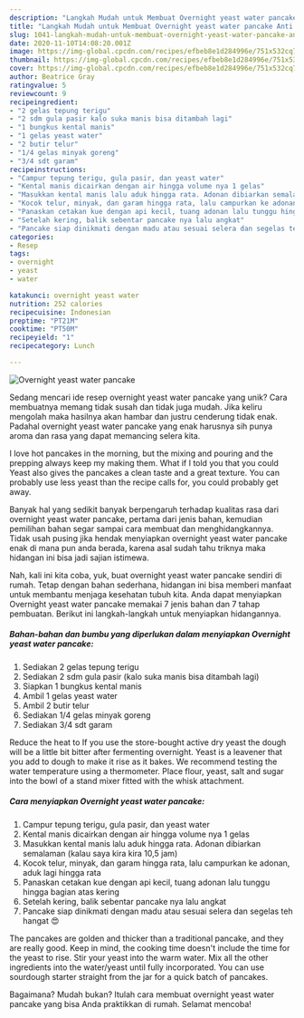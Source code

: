 ```yaml
---
description: "Langkah Mudah untuk Membuat Overnight yeast water pancake Anti Gagal"
title: "Langkah Mudah untuk Membuat Overnight yeast water pancake Anti Gagal"
slug: 1041-langkah-mudah-untuk-membuat-overnight-yeast-water-pancake-anti-gagal
date: 2020-11-10T14:08:20.001Z
image: https://img-global.cpcdn.com/recipes/efbeb8e1d284996e/751x532cq70/overnight-yeast-water-pancake-foto-resep-utama.jpg
thumbnail: https://img-global.cpcdn.com/recipes/efbeb8e1d284996e/751x532cq70/overnight-yeast-water-pancake-foto-resep-utama.jpg
cover: https://img-global.cpcdn.com/recipes/efbeb8e1d284996e/751x532cq70/overnight-yeast-water-pancake-foto-resep-utama.jpg
author: Beatrice Gray
ratingvalue: 5
reviewcount: 9
recipeingredient:
- "2 gelas tepung terigu"
- "2 sdm gula pasir kalo suka manis bisa ditambah lagi"
- "1 bungkus kental manis"
- "1 gelas yeast water"
- "2 butir telur"
- "1/4 gelas minyak goreng"
- "3/4 sdt garam"
recipeinstructions:
- "Campur tepung terigu, gula pasir, dan yeast water"
- "Kental manis dicairkan dengan air hingga volume nya 1 gelas"
- "Masukkan kental manis lalu aduk hingga rata. Adonan dibiarkan semalaman (kalau saya kira kira 10,5 jam)"
- "Kocok telur, minyak, dan garam hingga rata, lalu campurkan ke adonan, aduk lagi hingga rata"
- "Panaskan cetakan kue dengan api kecil, tuang adonan lalu tunggu hingga bagian atas kering"
- "Setelah kering, balik sebentar pancake nya lalu angkat"
- "Pancake siap dinikmati dengan madu atau sesuai selera dan segelas teh hangat 😍"
categories:
- Resep
tags:
- overnight
- yeast
- water

katakunci: overnight yeast water 
nutrition: 252 calories
recipecuisine: Indonesian
preptime: "PT21M"
cooktime: "PT50M"
recipeyield: "1"
recipecategory: Lunch

---
```



![Overnight yeast water pancake](https://img-global.cpcdn.com/recipes/efbeb8e1d284996e/751x532cq70/overnight-yeast-water-pancake-foto-resep-utama.jpg)

Sedang mencari ide resep overnight yeast water pancake yang unik? Cara membuatnya memang tidak susah dan tidak juga mudah. Jika keliru mengolah maka hasilnya akan hambar dan justru cenderung tidak enak. Padahal overnight yeast water pancake yang enak harusnya sih punya aroma dan rasa yang dapat memancing selera kita.

I love hot pancakes in the morning, but the mixing and pouring and the prepping always keep my making them. What if I told you that you could Yeast also gives the pancakes a clean taste and a great texture. You can probably use less yeast than the recipe calls for, you could probably get away.

Banyak hal yang sedikit banyak berpengaruh terhadap kualitas rasa dari overnight yeast water pancake, pertama dari jenis bahan, kemudian pemilihan bahan segar sampai cara membuat dan menghidangkannya. Tidak usah pusing jika hendak menyiapkan overnight yeast water pancake enak di mana pun anda berada, karena asal sudah tahu triknya maka hidangan ini bisa jadi sajian istimewa.


Nah, kali ini kita coba, yuk, buat overnight yeast water pancake sendiri di rumah. Tetap dengan bahan sederhana, hidangan ini bisa memberi manfaat untuk membantu menjaga kesehatan tubuh kita. Anda dapat menyiapkan Overnight yeast water pancake memakai 7 jenis bahan dan 7 tahap pembuatan. Berikut ini langkah-langkah untuk menyiapkan hidangannya.

<!--inarticleads1-->

##### Bahan-bahan dan bumbu yang diperlukan dalam menyiapkan Overnight yeast water pancake:

1. Sediakan 2 gelas tepung terigu
1. Sediakan 2 sdm gula pasir (kalo suka manis bisa ditambah lagi)
1. Siapkan 1 bungkus kental manis
1. Ambil 1 gelas yeast water
1. Ambil 2 butir telur
1. Sediakan 1/4 gelas minyak goreng
1. Sediakan 3/4 sdt garam


Reduce the heat to If you use the store-bought active dry yeast the dough will be a little bit bitter after fermenting overnight. Yeast is a leavener that you add to dough to make it rise as it bakes. We recommend testing the water temperature using a thermometer. Place flour, yeast, salt and sugar into the bowl of a stand mixer fitted with the whisk attachment. 

<!--inarticleads2-->

##### Cara menyiapkan Overnight yeast water pancake:

1. Campur tepung terigu, gula pasir, dan yeast water
1. Kental manis dicairkan dengan air hingga volume nya 1 gelas
1. Masukkan kental manis lalu aduk hingga rata. Adonan dibiarkan semalaman (kalau saya kira kira 10,5 jam)
1. Kocok telur, minyak, dan garam hingga rata, lalu campurkan ke adonan, aduk lagi hingga rata
1. Panaskan cetakan kue dengan api kecil, tuang adonan lalu tunggu hingga bagian atas kering
1. Setelah kering, balik sebentar pancake nya lalu angkat
1. Pancake siap dinikmati dengan madu atau sesuai selera dan segelas teh hangat 😍


The pancakes are golden and thicker than a traditional pancake, and they are really good. Keep in mind, the cooking time doesn&#39;t include the time for the yeast to rise. Stir your yeast into the warm water. Mix all the other ingredients into the water/yeast until fully incorporated. You can use sourdough starter straight from the jar for a quick batch of pancakes. 

Bagaimana? Mudah bukan? Itulah cara membuat overnight yeast water pancake yang bisa Anda praktikkan di rumah. Selamat mencoba!
